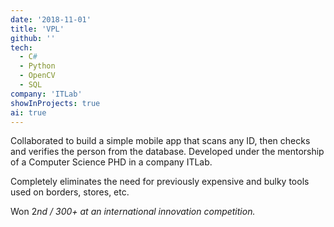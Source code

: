 ```yaml
---
date: '2018-11-01'
title: 'VPL'
github: ''
tech:
  - C#
  - Python
  - OpenCV
  - SQL
company: 'ITLab'
showInProjects: true
ai: true
---
```


Collaborated to build a simple mobile app that scans any ID, then checks and verifies the person from the database. Developed under the mentorship of a Computer Science PHD in a company ITLab.

Completely eliminates the need for previously expensive and bulky tools used on borders, stores, etc.

Won 2*nd / 300+ at an international innovation competition.*
